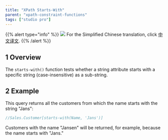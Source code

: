 ```yaml
---
title: "XPath Starts-With"
parent: "xpath-constraint-functions"
tags: ["studio pro"]
---
```


{{% alert type="info" %}}
<img src="attachments/chinese-translation/china.png" style="display: inline-block; margin: 0" /> For the Simplified Chinese translation, click [中文译文](https://cdn.mendix.tencent-cloud.com/documentation/refguide8/xpath-starts-with.pdf).
{{% /alert %}}

## 1 Overview

The `starts-with()` function tests whether a string attribute starts with a specific string (case-insensitive) as a sub-string.

## 2 Example

This query returns all the customers from which the name starts with the string "Jans":

```java
//Sales.Customer[starts-with(Name, 'Jans')]
```

Customers with the name "Jansen" will be returned, for example, because the name starts with "Jans."
